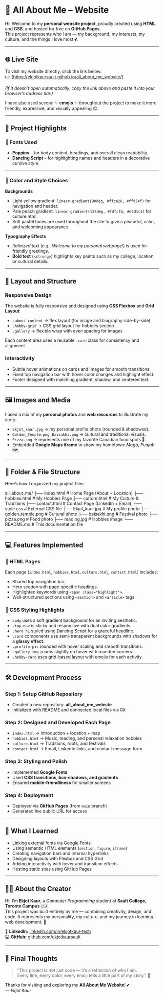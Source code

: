 # 🌸 All About Me – Website

Hi! Welcome to my **personal website project**, proudly created using **HTML** and **CSS**, and hosted for free on **GitHub Pages**.  
This project represents who I am — my background, my interests, my culture, and the things I love most 💕.

---

## 🌐 Live Site
To visit my website directly, click the link below:  
👉 [https://ekjotkaursault.github.io/all_about_me_website/]

*(If it doesn’t open automatically, copy the link above and paste it into your browser’s address bar.)*

I have also used several ✨ **emojis** ✨ throughout the project to make it more friendly, expressive, and visually appealing 😊.

---

## 🌟 Project Highlights

### 🎨 Fonts Used
- **Poppins** – for body content, headings, and overall clean readability.  
- **Dancing Script** – for highlighting names and headers in a decorative cursive style.

---

### 💛 Color and Style Choices
**Backgrounds**
- Light yellow gradient: `linear-gradient(90deg, #ffca28, #ffd54f)` for navigation and header.  
- Pale peach gradient: `linear-gradient(135deg, #fdfcfb, #e2d1c3)` for culture.html.  
- Soft pastel tones are used throughout the site to give a peaceful, calm, and welcoming appearance.

**Typography Effects**
- *Italicized text* (e.g., *Welcome to my personal webpage!*) is used for friendly greetings.  
- **Bold text** (`<strong>`) highlights key points such as my college, location, or cultural details.

---

## 🧩 Layout and Structure

### Responsive Design
The website is fully responsive and designed using **CSS Flexbox** and **Grid Layout**:
- `.about-content` → flex layout (for image and biography side-by-side)
- `.hobby-grid` → CSS grid layout for hobbies section
- `.gallery` → flexible wrap with even spacing for images

Each content area uses a reusable `.card` class for consistency and alignment.

### Interactivity
- Subtle hover animations on cards and images for smooth transitions.
- Fixed top navigation bar with hover color changes and highlight effect.
- Footer designed with matching gradient, shadow, and centered text.

---

## 🖼️ Images and Media

I used a mix of my **personal photos** and **web resources** to illustrate my story:

- `Ekjot_kaur.jpg` → my personal profile photo (rounded & shadowed).  
- `Golden_Temple.png`, `Baisakhi.png` → cultural and traditional visuals.  
- `Pizza.png` → represents one of my favorite Canadian food spots 🍕.  
- Embedded **Google Maps iframe** to show my hometown: *Moga, Punjab* 🗺️.

---

## 📁 Folder & File Structure

Here’s how I organized my project files:

all_about_me/
├── index.html # Home Page (About + Location)
├── hobbies.html # My Hobbies Page
├── culture.html # My Culture & Traditions
├── contact.html # Contact Page (LinkedIn + Email)
├── style.css # External CSS file
├── Ekjot_kaur.jpg # My profile photo
├── golden_temple.png # Cultural photo
├── baisakhi.png # Festival photo
├── pizza.png # Food photo
├── reading.jpg # Hobbies image
└── README.md # This documentation file



---

## 💻 Features Implemented

### 🧱 HTML Pages
Each page (`index.html`, `hobbies.html`, `culture.html`, `contact.html`) includes:
- Shared top navigation bar.
- Hero section with page-specific headings.
- Highlighted keywords using `<span class="highlight">`.
- Well-structured sections using `<section>` and `<article>` tags.

### 🎨 CSS Styling Highlights
- `body` uses a soft gradient background for an inviting aesthetic.  
- `.top-nav` is sticky and responsive with dual color gradients.  
- `.hero h1` styled using Dancing Script for a graceful headline.  
- `.card` components use semi-transparent backgrounds with shadows for a **glassy effect**.  
- `.profile-pic` rounded with hover scaling and smooth transitions.  
- `.gallery img` zooms slightly on hover with rounded corners.  
- `.hobby-card` uses grid-based layout with emojis for each activity.

---

## 🛠️ Development Process

### Step 1: Setup GitHub Repository
- Created a new repository: **all_about_me_website**
- Initialized with README and connected local files via Git

### Step 2: Designed and Developed Each Page
- `index.html` → Introduction + location + map  
- `hobbies.html` → Music, reading, and personal relaxation hobbies  
- `culture.html` → Traditions, roots, and festivals  
- `contact.html` → Email, LinkedIn links, and contact message form  

### Step 3: Styling and Polish
- Implemented **Google Fonts**
- Used **CSS transitions, box-shadows, and gradients**
- Ensured **mobile-friendliness** for smaller screens

### Step 4: Deployment
- Deployed via **GitHub Pages** (from `main` branch)
- Generated live public URL for access

---

## 📘 What I Learned

- Linking external fonts via Google Fonts  
- Using semantic HTML elements (`section`, `figure`, `iframe`)  
- Creating navigation bars and internal hyperlinks  
- Designing layouts with Flexbox and CSS Grid  
- Adding interactivity with hover and transition effects  
- Hosting static sites using GitHub Pages  

---

## 👩‍💻 About the Creator

Hi! I’m **Ekjot Kaur**, a *Computer Programming* student at **Sault College, Toronto Campus** 🇨🇦.  
This project was built entirely by me — combining creativity, design, and code. It represents my personality, my culture, and my journey in learning web development. 💖  

🔗 **LinkedIn:** [linkedin.com/in/ekjotkaur-tech](https://linkedin.com/in/ekjotkaur-tech)  
💻 **GitHub:** [github.com/ekjotkaursault](https://github.com/ekjotkaursault)

---

## 💬 Final Thoughts

> “This project is not just code — it’s a reflection of who I am.  
> Every line, every color, every emoji tells a little part of my story.” 🌼  

Thanks for visiting and exploring my **All About Me Website**! 💕  
— *Ekjot Kaur*

